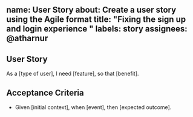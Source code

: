 name: User Story
about: Create a user story using the Agile format
title: "Fixing the sign up and login experience "
labels: story
assignees: @atharnur
---

## User Story
As a [type of user], I need [feature], so that [benefit].

## Acceptance Criteria
- Given [initial context], when [event], then [expected outcome].
